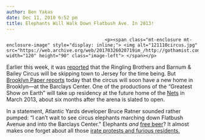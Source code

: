 ```yaml
---
author: Ben Yakas
date: Dec 11, 2010 6:52 pm
title: Elephants Will Walk Down Flatbush Ave. In 2013!
---
```


	
										<p><span class="mt-enclosure mt-enclosure-image" style="display: inline;"> <img alt="121110circus.jpg" src="https://web.archive.org/web/20170326020719im_/http://gothamist.com/attachments/byakas/121110circus.jpg" width="120" height="90" class="image-left"> </span></p>

<p>Earlier this week, it was <a href="https://web.archive.org/web/20170326020719/http://gothamist.com/2010/12/07/ringling_bros_banished_to_nj_next_y.php">reported</a> that the Ringling Brothers and Barnum &amp; Bailey Circus will be skipping town to Jersey for the time being. But <a href="https://web.archive.org/web/20170326020719/http://brooklynpaper.com/stories/33/51/all_barclayscircus_2010_12_17_bk.html">Brooklyn Paper reports</a> today that the circus will soon have a new home in Brooklyn&#x2014;at the Barclays Center. One of the productions of the &#x201C;Greatest Show on Earth&#x201D; will take up residency at the future home of the <a href="https://web.archive.org/web/20170326020719/http://gothamist.com/tags/nets">Nets</a> in March 2013, about six months after the arena is slated to open. </p>

<p>In a statement, Atlantic Yards developer Bruce Ratner sounded rather pumped: &#x201C;I can&#x2019;t wait to see circus elephants marching down Flatbush Avenue and into the Barclays Center.&quot; Elephants <em>and</em> <a href="https://web.archive.org/web/20170326020719/http://gothamist.com/2010/12/10/bk_nets_considering_giving_fans_fre.php">free beer</a>? It almost makes one forget about all those <a href="https://web.archive.org/web/20170326020719/http://gothamist.com/tags/nets">irate protests and furious residents.</a></p>					
										
									
				